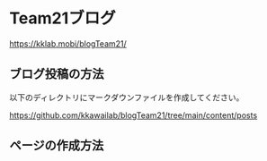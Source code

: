 # Team21ブログ

https://kklab.mobi/blogTeam21/

## ブログ投稿の方法

以下のディレクトリにマークダウンファイルを作成してください。

https://github.com/kkawailab/blogTeam21/tree/main/content/posts

## ページの作成方法
